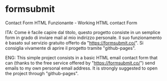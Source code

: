 # formsubmit
Contact Form HTML Funzionante - Working HTML contact Form 

ITA:
Come è facile capire dal titolo, questo progetto consiste in un semplice form in grado di inviare mail al mio indirizzo personale.
Il suo funzionamento è basato sul servizio gratuito offerto da "https://formsubmit.co/".
Si consiglia vivamente di aprire il progetto tramite "github-pages".

ENG:
This simple project consists in a basic HTML email contact form that can (thanks to the free service offered by "https://formsubmit.co/") send emails to my own personal email address.
It is strongly suggested to open the project through "github-pages".
